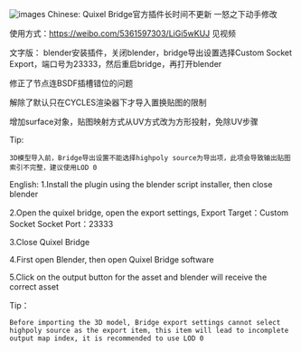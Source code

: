 ![images](https://github.com/BakaAkari/Images_lib/blob/main/baka-akari-untitled.jpg)
Chinese:
Quixel Bridge官方插件长时间不更新
一怒之下动手修改

使用方式：https://weibo.com/5361597303/LiGi5wKUJ 见视频

文字版：
    blender安装插件，关闭blender，bridge导出设置选择Custom Socket Export，端口号为23333，然后重启bridge，再打开blender

修正了节点连BSDF插槽错位的问题

解除了默认只在CYCLES渲染器下才导入置换贴图的限制

增加surface对象，贴图映射方式从UV方式改为方形投射，免除UV步骤

Tip:

    3D模型导入前，Bridge导出设置不能选择highpoly source为导出项，此项会导致输出贴图索引不完整，建议使用LOD 0


English:
1.Install the plugin using the blender script installer, then close blender

2.Open the quixel bridge, open the export settings,
    Export Target：Custom Socket 
    Socket Port：23333

3.Close Quixel Bridge

4.First open Blender, then open Quixel Bridge software

5.Click on the output button for the asset and blender will receive the correct asset

Tip：

    Before importing the 3D model, Bridge export settings cannot select highpoly source as the export item, this item will lead to incomplete output map index, it is recommended to use LOD 0
